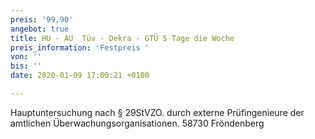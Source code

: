 ```yaml
---
preis: '99,90'
angebot: true
title: HU - AU  Tüv - Dekra - GTÜ 5 Tage die Woche
preis_information: 'Festpreis '
von: ''
bis: ''
date: 2020-01-09 17:00:21 +0100

---
```

Hauptuntersuchung nach § 29StVZO. durch externe Prüfingenieure der amtlichen Überwachungsorganisationen. 58730 Fröndenberg